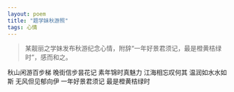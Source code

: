 ```yaml
---
layout: poem
title: "题学妹秋游照"
tags: 心情
---
```


> 某靓丽之学妹发布秋游纪念心情，附辞“一年好景君须记，最是橙黄桔绿时”，感而和之。

秋山闲游百步梯
晚街信步昙花记
素年锦时真魅力
江海相忘叹何其
温润如水水如斯
无风但见郁向伊
一年好景君须记
最是橙黄桔绿时